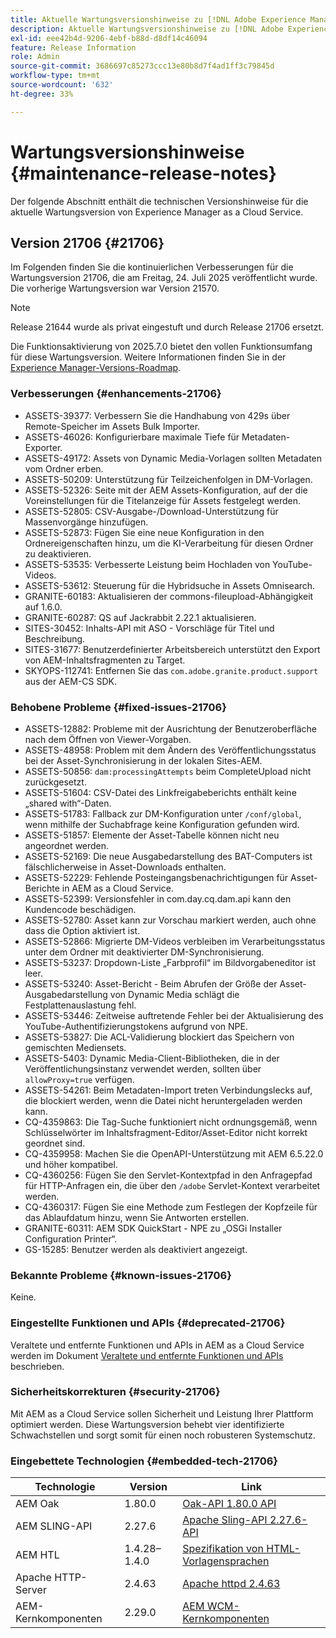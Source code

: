 ```yaml
---
title: Aktuelle Wartungsversionshinweise zu [!DNL Adobe Experience Manager] as a Cloud Service.
description: Aktuelle Wartungsversionshinweise zu [!DNL Adobe Experience Manager] as a Cloud Service.
exl-id: eee42b4d-9206-4ebf-b88d-d8df14c46094
feature: Release Information
role: Admin
source-git-commit: 3686697c85273ccc13e80b8d7f4ad1ff3c79845d
workflow-type: tm+mt
source-wordcount: '632'
ht-degree: 33%

---
```



# Wartungsversionshinweise {#maintenance-release-notes}

Der folgende Abschnitt enthält die technischen Versionshinweise für die aktuelle Wartungsversion von Experience Manager as a Cloud Service.

## Version 21706 {#21706}

Im Folgenden finden Sie die kontinuierlichen Verbesserungen für die Wartungsversion 21706, die am Freitag, 24. Juli 2025 veröffentlicht wurde. Die vorherige Wartungsversion war Version 21570.

>[!NOTE]
>
>Release 21644 wurde als privat eingestuft und durch Release 21706 ersetzt.

Die Funktionsaktivierung von 2025.7.0 bietet den vollen Funktionsumfang für diese Wartungsversion. Weitere Informationen finden Sie in der [Experience Manager-Versions-Roadmap](https://experienceleague.adobe.com/de/docs/experience-manager-release-information/aem-release-updates/update-releases-roadmap).

### Verbesserungen {#enhancements-21706}

* ASSETS-39377: Verbessern Sie die Handhabung von 429s über Remote-Speicher im Assets Bulk Importer.
* ASSETS-46026: Konfigurierbare maximale Tiefe für Metadaten-Exporter.
* ASSETS-49172: Assets von Dynamic Media-Vorlagen sollten Metadaten vom Ordner erben.
* ASSETS-50209: Unterstützung für Teilzeichenfolgen in DM-Vorlagen.
* ASSETS-52326: Seite mit der AEM Assets-Konfiguration, auf der die Voreinstellungen für die Titelanzeige für Assets festgelegt werden.
* ASSETS-52805: CSV-Ausgabe-/Download-Unterstützung für Massenvorgänge hinzufügen.
* ASSETS-52873: Fügen Sie eine neue Konfiguration in den Ordnereigenschaften hinzu, um die KI-Verarbeitung für diesen Ordner zu deaktivieren.
* ASSETS-53535: Verbesserte Leistung beim Hochladen von YouTube-Videos.
* ASSETS-53612: Steuerung für die Hybridsuche in Assets Omnisearch.
* GRANITE-60183: Aktualisieren der commons-fileupload-Abhängigkeit auf 1.6.0.
* GRANITE-60287: QS auf Jackrabbit 2.22.1 aktualisieren.
* SITES-30452: Inhalts-API mit ASO - Vorschläge für Titel und Beschreibung.
* SITES-31677: Benutzerdefinierter Arbeitsbereich unterstützt den Export von AEM-Inhaltsfragmenten zu Target.
* SKYOPS-112741: Entfernen Sie das `com.adobe.granite.product.support` aus der AEM-CS SDK.

### Behobene Probleme {#fixed-issues-21706}

* ASSETS-12882: Probleme mit der Ausrichtung der Benutzeroberfläche nach dem Öffnen von Viewer-Vorgaben.
* ASSETS-48958: Problem mit dem Ändern des Veröffentlichungsstatus bei der Asset-Synchronisierung in der lokalen Sites-AEM.
* ASSETS-50856: `dam:processingAttempts` beim CompleteUpload nicht zurückgesetzt.
* ASSETS-51604: CSV-Datei des Linkfreigabeberichts enthält keine „shared with“-Daten.
* ASSETS-51783: Fallback zur DM-Konfiguration unter `/conf/global`, wenn mithilfe der Suchabfrage keine Konfiguration gefunden wird.
* ASSETS-51857: Elemente der Asset-Tabelle können nicht neu angeordnet werden.
* ASSETS-52169: Die neue Ausgabedarstellung des BAT-Computers ist fälschlicherweise in Asset-Downloads enthalten.
* ASSETS-52229: Fehlende Posteingangsbenachrichtigungen für Asset-Berichte in AEM as a Cloud Service.
* ASSETS-52399: Versionsfehler in com.day.cq.dam.api kann den Kundencode beschädigen.
* ASSETS-52780: Asset kann zur Vorschau markiert werden, auch ohne dass die Option aktiviert ist.
* ASSETS-52866: Migrierte DM-Videos verbleiben im Verarbeitungsstatus unter dem Ordner mit deaktivierter DM-Synchronisierung.
* ASSETS-53237: Dropdown-Liste „Farbprofil“ im Bildvorgabeneditor ist leer.
* ASSETS-53240: Asset-Bericht - Beim Abrufen der Größe der Asset-Ausgabedarstellung von Dynamic Media schlägt die Festplattenauslastung fehl.
* ASSETS-53446: Zeitweise auftretende Fehler bei der Aktualisierung des YouTube-Authentifizierungstokens aufgrund von NPE.
* ASSETS-53827: Die ACL-Validierung blockiert das Speichern von gemischten Mediensets.
* ASSETS-5403: Dynamic Media-Client-Bibliotheken, die in der Veröffentlichungsinstanz verwendet werden, sollten über `allowProxy=true` verfügen.
* ASSETS-54261: Beim Metadaten-Import treten Verbindungslecks auf, die blockiert werden, wenn die Datei nicht heruntergeladen werden kann.
* CQ-4359863: Die Tag-Suche funktioniert nicht ordnungsgemäß, wenn Schlüsselwörter im Inhaltsfragment-Editor/Asset-Editor nicht korrekt geordnet sind.
* CQ-4359958: Machen Sie die OpenAPI-Unterstützung mit AEM 6.5.22.0 und höher kompatibel.
* CQ-4360256: Fügen Sie den Servlet-Kontextpfad in den Anfragepfad für HTTP-Anfragen ein, die über den `/adobe` Servlet-Kontext verarbeitet werden.
* CQ-4360317: Fügen Sie eine Methode zum Festlegen der Kopfzeile für das Ablaufdatum hinzu, wenn Sie Antworten erstellen.
* GRANITE-60311: AEM SDK QuickStart - NPE zu „OSGi Installer Configuration Printer“.
* GS-15285: Benutzer werden als deaktiviert angezeigt.

### Bekannte Probleme {#known-issues-21706}

Keine.

### Eingestellte Funktionen und APIs {#deprecated-21706}

Veraltete und entfernte Funktionen und APIs in AEM as a Cloud Service werden im Dokument [Veraltete und entfernte Funktionen und APIs](/help/release-notes/deprecated-removed-features.md) beschrieben.

### Sicherheitskorrekturen {#security-21706}

Mit AEM as a Cloud Service sollen Sicherheit und Leistung Ihrer Plattform optimiert werden. Diese Wartungsversion behebt vier identifizierte Schwachstellen und sorgt somit für einen noch robusteren Systemschutz.

### Eingebettete Technologien {#embedded-tech-21706}

| Technologie | Version | Link |
|---|---|---|
| AEM Oak | 1.80.0 | [Oak-API 1.80.0 API](https://www.javadoc.io/doc/org.apache.jackrabbit/oak-api/1.80/index.html) |
| AEM SLING-API | 2.27.6 | [Apache Sling-API 2.27.6-API](https://www.javadoc.io/doc/org.apache.sling/org.apache.sling.api/latest/index.html) |
| AEM HTL | 1.4.28–1.4.0 | [Spezifikation von HTML-Vorlagensprachen](https://github.com/adobe/htl-spec) |
| Apache HTTP-Server | 2.4.63 | [Apache httpd 2.4.63](https://github.com/apache/httpd/blob/2.4.63/CHANGES) |
| AEM-Kernkomponenten | 2.29.0 | [AEM WCM-Kernkomponenten](https://github.com/adobe/aem-core-wcm-components) |
